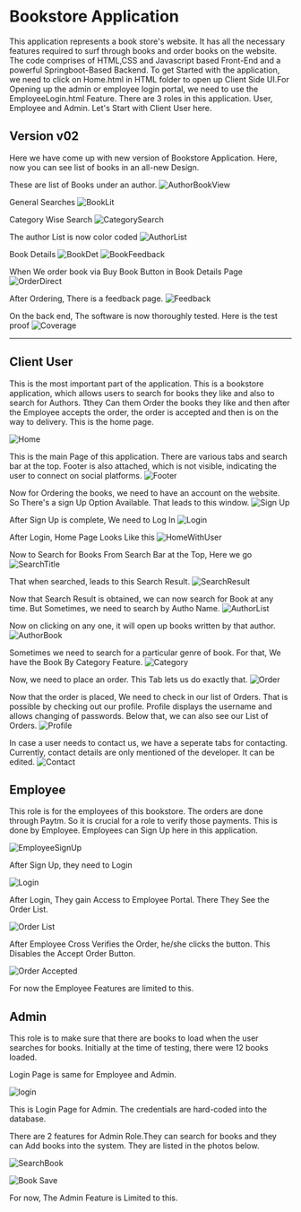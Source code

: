 # Bookstore Application
 This application represents a book store's website. It has all the necessary features required to surf through books and order books on the website. The code comprises of HTML,CSS and Javascript based Front-End and a powerful Springboot-Based Backend. To get Started with the application, we need to click on Home.html in HTML folder to open up Client Side UI.For Opening up the admin or employee login portal, we need to use the EmployeeLogin.html Feature. There are 3 roles in this application. User, Employee and Admin. Let's Start with Client User here.
 
 
## Version v02
Here we have come up with new version of Bookstore Application. Here, now you can see list of books in an all-new Design.


These are list of Books under an author.
![AuthorBookView](https://user-images.githubusercontent.com/37044020/95497023-5090c300-09bf-11eb-8262-5f3f79df8df3.png)

General Searches
![BookLit](https://user-images.githubusercontent.com/37044020/95497095-6e5e2800-09bf-11eb-8083-5a63b230c951.png)

Category Wise Search
![CategorySearch](https://user-images.githubusercontent.com/37044020/95497107-74540900-09bf-11eb-85da-506b7911a62f.png)


The author List is now color coded
![AuthorList](https://user-images.githubusercontent.com/37044020/95497446-f5ab9b80-09bf-11eb-93db-1fa1740308fc.png)

Book Details
![BookDet](https://user-images.githubusercontent.com/37044020/95497540-1b38a500-09c0-11eb-8e01-dba237f71340.png)
![BookFeedback](https://user-images.githubusercontent.com/37044020/95497617-3efbeb00-09c0-11eb-85e0-4de174f28946.png)

When We order book via Buy Book Button in Book Details Page
![OrderDirect](https://user-images.githubusercontent.com/37044020/95497702-6783e500-09c0-11eb-991d-a515a0582d5f.png)

After Ordering, There is a feedback page.
![Feedback](https://user-images.githubusercontent.com/37044020/95497914-b3368e80-09c0-11eb-8ed2-adb8a229210b.png)

On the back end, The software is now thoroughly tested. Here is the test proof
![Coverage](https://user-images.githubusercontent.com/37044020/95499369-cfd3c600-09c2-11eb-829f-3687cc14c4fd.png)

-------------------------------------------------------------------------------------------------------------------------------------------


## Client User

This is the most important part of the application. This is a bookstore application, which allows users to search for books they like and also to search for Authors. Tthey Can them Order the books they like and then after the Employee accepts the order, the order is accepted and then is on the way to delivery. This is the home page. 


![Home](https://user-images.githubusercontent.com/37044020/88918931-f0c3c080-d287-11ea-96a9-a1d99ebaea7d.png)



This is the main Page of this application. There are various tabs and search bar at the top. Footer is also attached, which is not visible, indicating the user to connect on social platforms.
![Footer](https://user-images.githubusercontent.com/37044020/88921738-a55fe100-d28c-11ea-8137-38aa65526364.png)


Now for Ordering the books, we need to have an account on the website. So There's a sign Up Option Available. That leads to this window.
![Sign Up](https://user-images.githubusercontent.com/37044020/88918955-f6b9a180-d287-11ea-989f-560c06e5f51e.png)


After Sign Up is complete, We need to Log In
![Login](https://user-images.githubusercontent.com/37044020/88918939-f3261a80-d287-11ea-9adc-8120ee641c82.png)



After Login, Home Page Looks Like this
![HomeWithUser](https://user-images.githubusercontent.com/37044020/88918935-f1f4ed80-d287-11ea-9df9-3c951b3f35cf.png)




Now to Search for Books From Search Bar at the Top, Here we go
![SearchTitle](https://user-images.githubusercontent.com/37044020/88918954-f6b9a180-d287-11ea-9412-1e4b326d52cf.png)



That when searched, leads to this Search Result.
![SearchResult](https://user-images.githubusercontent.com/37044020/88918951-f6210b00-d287-11ea-8997-c147bcb46527.png)



Now that Search Result is obtained, we can now search for Book at any time. But Sometimes, we need to search by Autho Name. 
![AuthorList](https://user-images.githubusercontent.com/37044020/88918962-f91bfb80-d287-11ea-99e8-91b1ac991555.png)

Now on clicking on any one, it will open up books written by that author.
![AuthorBook](https://user-images.githubusercontent.com/37044020/88918961-f8836500-d287-11ea-8e25-569bac4c5e44.png)


Sometimes we need to search for a particular genre of book. For that, We have the Book By Category Feature.
![Category](https://user-images.githubusercontent.com/37044020/88918969-f9b49200-d287-11ea-81da-dec97a3c04ad.png)

Now, we need to place an order. This Tab lets us do exactly that.
![Order](https://user-images.githubusercontent.com/37044020/88918945-f4efde00-d287-11ea-8931-fdcaa7161cf7.png)

Now that the order is placed, We need to check in our list of Orders. That is possible by checking out our profile. Profile displays the username and allows changing of passwords. Below that, we can also see our List of Orders.
![Profile](https://user-images.githubusercontent.com/37044020/88918950-f5887480-d287-11ea-9ae9-23808b7dced4.png)

In case a user needs to contact us, we have a seperate tabs for contacting. Currently, contact details are only mentioned of the developer. It can be edited.
![Contact](https://user-images.githubusercontent.com/37044020/88918926-eef9fd00-d287-11ea-90b7-6f3837e363ff.png)




## Employee

This role is for the employees of this bookstore. The orders are done through Paytm. So it is crucial for a role to verify those payments. This is done by Employee. Employees can Sign Up here in this application. 

![EmployeeSignUp](https://user-images.githubusercontent.com/37044020/88919824-654b2f00-d289-11ea-8523-006b0042a731.png)

After Sign Up, they need to Login

![Login](https://user-images.githubusercontent.com/37044020/88919789-5cf2f400-d289-11ea-981d-78724c3bfb17.png)

After Login, They gain Access to Employee Portal. There They See the Order List. 

![Order List](https://user-images.githubusercontent.com/37044020/88919820-64b29880-d289-11ea-8350-c81c72c798ac.png)

After Employee Cross Verifies the Order, he/she clicks the button. This Disables the Accept Order Button.

![Order Accepted](https://user-images.githubusercontent.com/37044020/88919809-62503e80-d289-11ea-9146-fe3351a1c7c9.png)



For now the Employee Features are limited to this.

 ## Admin
 
 This role is to make sure that there are books to load when the user searches for books. Initially at the time of testing, there were 12 books loaded.
 
 Login Page is same for Employee and Admin. 
 
 ![login](https://user-images.githubusercontent.com/37044020/88919849-7136f100-d289-11ea-9336-9c4bf81497bd.png)


This is Login Page for Admin. The credentials are hard-coded into the database.

There are 2 features for Admin Role.They can search for books and they can Add books into the system. They are listed in the photos below.

![SearchBook](https://user-images.githubusercontent.com/37044020/88919845-6f6d2d80-d289-11ea-876e-75f784b86258.png)

![Book Save](https://user-images.githubusercontent.com/37044020/88919848-709e5a80-d289-11ea-8b38-a63e067d364f.png)

For now, The Admin Feature is Limited to this.

